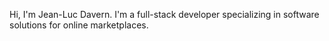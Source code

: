 Hi, I'm Jean-Luc Davern. I'm a full-stack developer specializing in software solutions for online marketplaces. 